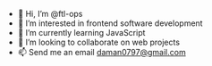 - 👋 Hi, I’m @ftl-ops
- 👀 I’m interested in frontend software development
- 🌱 I’m currently learning JavaScript
- 💞️ I’m looking to collaborate on web projects
- 📫 Send me an email daman0797@gmail.com

<!---
ftl-ops/ftl-ops is a ✨ special ✨ repository because its `README.md` (this file) appears on your GitHub profile.
You can click the Preview link to take a look at your changes.
--->
